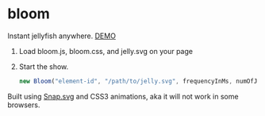 bloom
=====

Instant jellyfish anywhere. [DEMO](http://kzmeyao.github.io/bloom/)

1. Load bloom.js, bloom.css, and jelly.svg on your page
2. Start the show.

   ```javascript
   new Bloom("element-id", "/path/to/jelly.svg", frequencyInMs, numOfJellyfishes);
   ```
   
Built using [Snap.svg](http://snapsvg.io/) and CSS3 animations, aka it will not work in some browsers.



